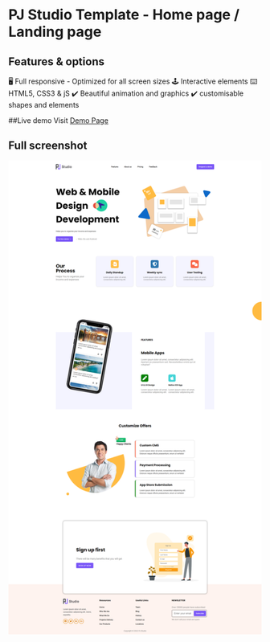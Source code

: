 # PJ Studio Template - Home page / Landing page

## Features & options
:desktop_computer: Full responsive - Optimized for all screen sizes
:joystick: Interactive elements
:keyboard: HTML5, CSS3 & jS
:heavy_check_mark: Beautiful animation and graphics
:heavy_check_mark: customisable shapes and elements

##Live demo
Visit [Demo Page](https://note3ook.github.io/pj-template.github.io)

## Full screenshot
![](assets/images/shot.png)

